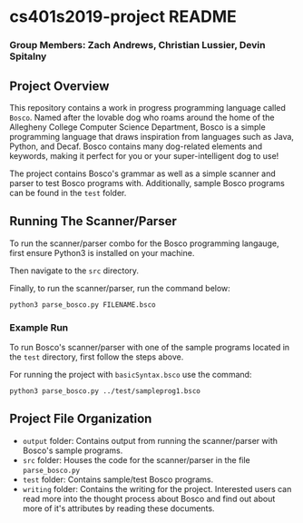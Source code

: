 # cs401s2019-project README
### Group Members: Zach Andrews, Christian Lussier, Devin Spitalny

## Project Overview
This repository contains a work in progress programming language called `Bosco`.
Named after the lovable dog who roams around the home of the Allegheny College
Computer Science Department, Bosco is a simple programming language that draws
inspiration from languages such as Java, Python, and Decaf. Bosco contains many
dog-related elements and keywords, making it perfect for you or your super-intelligent
dog to use!

The project contains Bosco's grammar as well as a simple scanner and parser to
test Bosco programs with. Additionally, sample Bosco programs can be found in
the `test` folder.

## Running The Scanner/Parser
To run the scanner/parser combo for the Bosco programming langauge, first ensure
Python3 is installed on your machine.

Then navigate to the `src` directory.

Finally, to run the scanner/parser, run the command below:
```
python3 parse_bosco.py FILENAME.bsco
```

### Example Run
To run Bosco's scanner/parser with one of the sample programs located in the `test`
directory, first follow the steps above.

For running the project with `basicSyntax.bsco` use the command:
```
python3 parse_bosco.py ../test/sampleprog1.bsco
```

## Project File Organization
- `output` folder: Contains output from running the scanner/parser with Bosco's
  sample programs.
- `src` folder: Houses the code for the scanner/parser in the file `parse_bosco.py`
- `test` folder: Contains sample/test Bosco programs.
- `writing` folder: Contains the writing for the project. Interested users can
  read more into the thought process about Bosco and find out about more of it's
  attributes by reading these documents.
